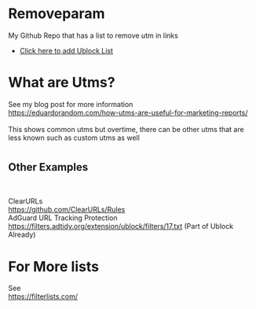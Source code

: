 # Removeparam
My Github Repo that has a list to remove utm in links

- [Click here to add Ublock List](https://subscribe.adblockplus.org/?location=https://raw.githubusercontent.com/eduardorandom/Removeparam/main/removeparam.txt&title=Removeparam)

# What are Utms?
See my blog post for more information<br>
https://eduardorandom.com/how-utms-are-useful-for-marketing-reports/<br>
<br>
This shows common utms but overtime, there can be other utms that are less known such as custom utms as well

# <h2>Other Examples</h2><br>
ClearURLs<br>
https://github.com/ClearURLs/Rules<br>
AdGuard URL Tracking Protection<br>
https://filters.adtidy.org/extension/ublock/filters/17.txt
(Part of Ublock Already)

# For More lists 
See<br>
https://filterlists.com/

